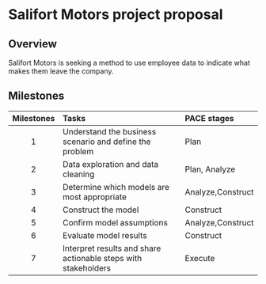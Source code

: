 # Salifort Motors project proposal
## Overview
Salifort Motors is seeking a method to use employee data to indicate what makes them leave the company.

## Milestones
Milestones|Tasks|PACE stages
:-:|:--|:--
1|Understand the business scenario and define the problem	|Plan
2|Data exploration and data cleaning|Plan, Analyze
3|Determine which models are most appropriate|Analyze,Construct
4|Construct the model|Construct
5|Confirm model assumptions|Analyze,Construct
6|Evaluate model results|Construct
7|Interpret results and share actionable steps with stakeholders|Execute
